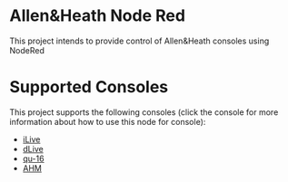 # Allen&Heath Node Red
This project intends to provide control of Allen&Heath consoles using NodeRed

# Supported Consoles
This project supports the following consoles (click the console for more information about how to use this node for console):
* [iLive](https://github.com/haydendonald/node-red-contrib-allenandheath/blob/master/iLive.md)
* [dLive](https://github.com/haydendonald/node-red-contrib-allenandheath/blob/master/dLive.md)
* [qu-16](https://github.com/haydendonald/node-red-contrib-allenandheath/blob/master/qu16.md)
* [AHM](https://github.com/haydendonald/node-red-contrib-allenandheath/blob/master/ahm.md)